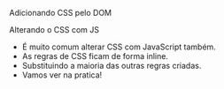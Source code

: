 

Adicionando CSS pelo DOM

Alterando o CSS com JS

- É muito comum alterar CSS com JavaScript também.
- As regras de CSS ficam de forma inline.
- Substituindo a maioria das outras regras criadas.
- Vamos ver na pratica!

